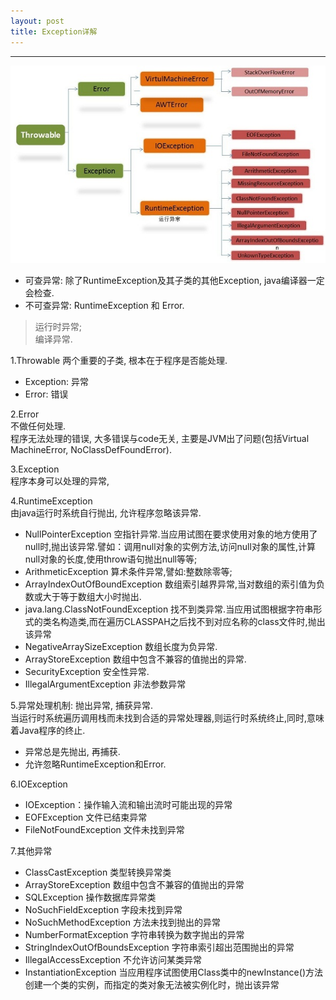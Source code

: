 ```yaml
---
layout: post
title: Exception详解
---
```

***

![Exception 继承](https://raw.githubusercontent.com/nanhuirong/nanhuirong.github.io/master/_posts/Exception.jpg)

+ 可查异常: 除了RuntimeException及其子类的其他Exception, java编译器一定会检查.
+ 不可查异常: RuntimeException 和 Error.<br>
>运行时异常;<br>
>编译异常.<br>


1.Throwable 两个重要的子类, 根本在于程序是否能处理.
+ Exception: 异常
+ Error: 错误

2.Error<br>
不做任何处理.<br>
程序无法处理的错误, 大多错误与code无关, 主要是JVM出了问题(包括Virtual MachineError, NoClassDefFoundError).

3.Exception<br>
程序本身可以处理的异常,

4.RuntimeException<br>
由java运行时系统自行抛出, 允许程序忽略该异常.
+ NullPointerException 空指针异常.当应用试图在要求使用对象的地方使用了null时,抛出该异常.譬如：调用null对象的实例方法,访问null对象的属性,计算null对象的长度,使用throw语句抛出null等等;
+ ArithmeticException 算术条件异常,譬如:整数除零等;
+ ArrayIndexOutOfBoundException 数组索引越界异常,当对数组的索引值为负数或大于等于数组大小时抛出.
+ java.lang.ClassNotFoundException 找不到类异常.当应用试图根据字符串形式的类名构造类,而在遍历CLASSPAH之后找不到对应名称的class文件时,抛出该异常
+ NegativeArraySizeException 数组长度为负异常.
+ ArrayStoreException 数组中包含不兼容的值抛出的异常.
+ SecurityException 安全性异常.
+ IllegalArgumentException 非法参数异常

5.异常处理机制: 抛出异常, 捕获异常.<br>
当运行时系统遍历调用栈而未找到合适的异常处理器,则运行时系统终止,同时,意味着Java程序的终止.<br>
+ 异常总是先抛出, 再捕获.
+ 允许忽略RuntimeException和Error.

6.IOException
+ IOException：操作输入流和输出流时可能出现的异常
+ EOFException   文件已结束异常
+ FileNotFoundException   文件未找到异常

7.其他异常
+ ClassCastException    类型转换异常类
+ ArrayStoreException  数组中包含不兼容的值抛出的异常
+ SQLException   操作数据库异常类
+ NoSuchFieldException   字段未找到异常
+ NoSuchMethodException   方法未找到抛出的异常
+ NumberFormatException    字符串转换为数字抛出的异常
+ StringIndexOutOfBoundsException 字符串索引超出范围抛出的异常
+ IllegalAccessException  不允许访问某类异常
+ InstantiationException  当应用程序试图使用Class类中的newInstance()方法创建一个类的实例，而指定的类对象无法被实例化时，抛出该异常


